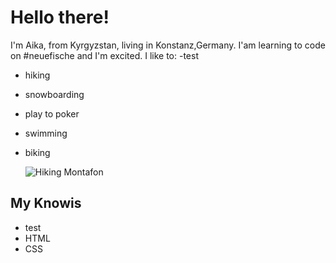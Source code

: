 # Hello there!
I'm Aika, from Kyrgyzstan, living in Konstanz,Germany.
I'am learning to code on #neuefische and I'm excited.
I like to:
-test
- hiking
- snowboarding
- play to poker
- swimming
- biking

  ![Hiking Montafon](https://www.alpenhotel-montafon.net/wp-content/uploads/wanderurlaub-montafon-vorarlberg-2.jpg)
  
## My Knowis
- test
- HTML
- CSS


